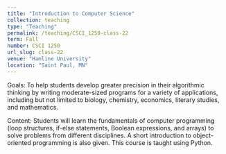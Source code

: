 ```yaml
---
title: "Introduction to Computer Science"
collection: teaching
type: "Teaching"
permalink: /teaching/CSCI_1250-class-22
term: Fall
number: CSCI 1250
url_slug: class-22
venue: "Hamline University"
location: "Saint Paul, MN"
---
```


Goals: To help students develop greater precision in their algorithmic thinking by writing moderate-sized programs for a variety of applications, including but not limited to biology, chemistry,  economics, literary studies, and mathematics.

Content: Students will learn the fundamentals of computer programming (loop structures, if-else statements, Boolean expressions, and arrays) to solve  problems from different disciplines. A short introduction to object-oriented programming is also given. This course is taught using Python.
